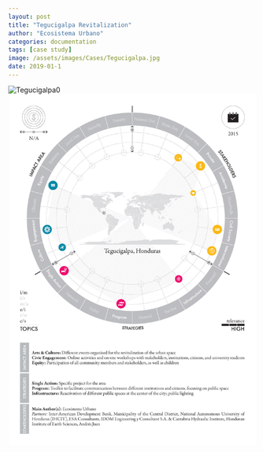 ```yaml
---
layout: post
title: "Tegucigalpa Revitalization"
author: "Ecosistema Urbano"
categories: documentation
tags: [case study]
image: /assets/images/Cases/Tegucigalpa.jpg
date: 2019-01-1
---
```


![Tegucigalpa0](/assets/images/Cases/Tegucigalpa0.jpg)
![Tegucigalpa1](/assets/images/Cases/Tegucigalpa1.jpg)
